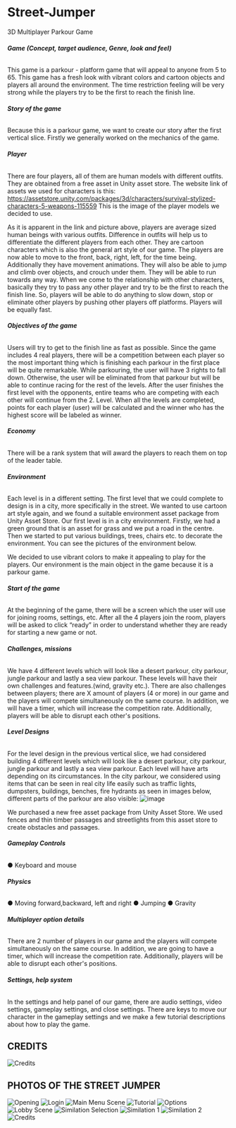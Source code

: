# Street-Jumper
3D Multiplayer Parkour Game

###### **Game (Concept, target audience, Genre, look and feel)**

This game is a parkour - platform game that will appeal to anyone from 5 to 65. This game has a fresh look with vibrant colors and cartoon objects and players all around the environment. The time restriction feeling will be very strong while the players try to be the first to reach the finish line. 

###### **Story of the game**

Because this is a parkour game, we want to create our story after the first vertical slice. Firstly we generally worked on the mechanics of the game.

###### **Player** 

There are four players, all of them are human models with different outfits. They are obtained from a free asset in Unity asset store. The website link of assets we used for characters is this: https://assetstore.unity.com/packages/3d/characters/survival-stylized-characters-5-weapons-115559
This is the image of the player models we decided to use.
 
As it is apparent in the link and picture above, players are average sized human beings with various outfits. Difference in outfits will help us to differentiate the different players from each other. They are cartoon characters which is also the general art style of our game. The players are now able to move to the front, back, right, left, for the time being. Additionally they have movement animations. They will also be able to jump and climb over objects, and crouch under them. They will be able to run towards any way. When we come to the relationship with other characters, basically they try to pass any other player and try to be the first to reach the finish line. So, players will be able to do anything to slow down, stop or eliminate other players by pushing other players off platforms. Players will be equally fast.

###### **Objectives of the game**

Users will try to get to the finish line as fast as possible. Since the game includes 4 real players, there will be a competition between each player so the most important thing which is finishing each parkour in the first place will be quite remarkable. While parkouring, the user will have 3 rights to fall down. Otherwise, the user will be eliminated from that parkour but will be able to continue racing for the rest of the levels. After the user finishes the first level with the opponents, entire teams who are competing with each other will continue from the 2. Level. When all the levels are completed, points for each player (user) will be calculated and the winner who has the highest score will be labeled as winner.

###### **Economy** 
There will be a rank system that will award the players to reach them on top  of the leader table.

###### **Environment** 
Each level is in a different setting. The first level that we could complete to design is in a city, more specifically in the street. We wanted to use cartoon art style again, and we found a suitable environment asset package from Unity Asset Store. Our first level is in a city environment. Firstly, we had a green ground that is an asset for grass and we put a road in the centre. Then we started to put various buildings, trees, chairs etc. to decorate the environment. You can see the pictures of the environment below.

We decided to use vibrant colors to make it appealing to play for the players. Our environment is the main object in the game because it is a parkour game.

###### **Start of the game**
At the beginning of the game, there will be a screen which the user will use for joining rooms, settings, etc. After all the 4 players join the room, players will be asked to click “ready” in order to understand whether they are ready for starting a new game or not.

###### **Challenges, missions** 
We have 4 different levels which will look like a desert parkour, city parkour, jungle parkour and lastly a sea view parkour. These levels will have their own challenges and features.(wind, gravity etc.). There are also challenges between players; there are X amount of players (4 or more) in our game and the players will compete simultaneously on the same course. In addition, we will have a timer, which will increase the competition rate. Additionally, players will be able to disrupt each other's positions.

###### **Level Designs** 

For the level design in the previous vertical slice, we had considered building 4 different levels which will look like a desert parkour, city parkour, jungle parkour and lastly a sea view parkour. Each level will have arts depending on its circumstances. In the city parkour, we considered using items that can be seen in real city life easily such as traffic lights, dumpsters, buildings, benches, fire hydrants as seen in images below, different parts of the parkour are also
visible:
   ![image](https://user-images.githubusercontent.com/97740231/150644012-27d9e308-3570-4a6d-b288-3a054577683e.png)
   
We purchased a new free asset package from Unity Asset Store.
We used fences and thin timber passages and streetlights from this asset store to create obstacles and passages.

###### **Gameplay Controls** 

● Keyboard and mouse

######  **Physics** 

● Moving forward,backward, left and right
● Jumping 
● Gravity

###### **Multiplayer option details**

There are 2 number of players in our game and the players will compete simultaneously on the same course. In addition, we are going to have a timer, which will increase the competition rate. Additionally, players will be able to disrupt each other's positions.

###### **Settings, help system**

In the settings and help panel of our game, there are audio settings, video settings, gameplay settings, and close settings. There are keys to move our character in the gameplay settings and we make a few tutorial descriptions about how to play the game.

## **CREDITS**
![Credits](https://user-images.githubusercontent.com/97740231/150644110-40e23f0a-4c6a-4a20-af84-9da76dcfe520.png)

## PHOTOS OF THE STREET JUMPER

![Opening](https://user-images.githubusercontent.com/97740231/150644259-6a5e02d6-17d5-4fdf-b833-eaa63f7718a4.png)
![Login](https://user-images.githubusercontent.com/97740231/150644255-0f77e9c5-4fe4-47bc-971c-8ebab15fe5f4.png)
![Main Menu Scene](https://user-images.githubusercontent.com/97740231/150644256-79ff0bdb-5902-4613-9952-29085ce27cf3.png)
![Tutorial](https://user-images.githubusercontent.com/97740231/150644270-fdff8996-bf23-4580-aa53-633bb6d144e3.png)
![Options](https://user-images.githubusercontent.com/97740231/150644262-b3e79f50-d30e-4224-84b2-002ff41abb44.png)
![Lobby Scene](https://user-images.githubusercontent.com/97740231/150644253-abaf5887-cbc3-4224-8014-571198a8a139.png)
![Similation Selection](https://user-images.githubusercontent.com/97740231/150644268-c75f1f85-2d79-49dc-a1ef-f400c9584cb4.png)
![Similation 1](https://user-images.githubusercontent.com/97740231/150644265-a49d343f-0231-468f-8309-20397af2eb51.png)
![Similation 2](https://user-images.githubusercontent.com/97740231/150644267-7c712663-f343-4088-bc24-28dddeb625e3.png)
![Credits](https://user-images.githubusercontent.com/97740231/150644272-2ca0f274-aa31-4a3d-8a67-b19996047dfc.png)

